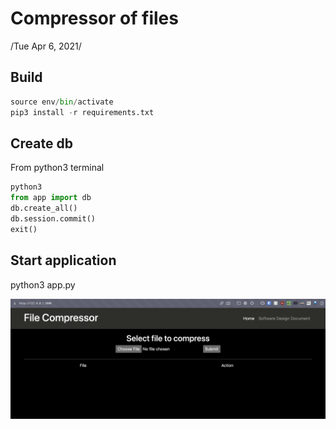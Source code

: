 # Compressor of files
/Tue Apr 6, 2021/

## Build
```python
source env/bin/activate
pip3 install -r requirements.txt
```
##  Create db
From python3 terminal 
```python
python3 
from app import db
db.create_all()
db.session.commit()
exit()
```

## Start application
python3 app.py

![Home page](./home.png)

